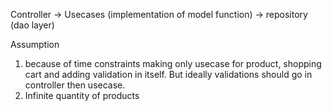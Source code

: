 Controller -> Usecases (implementation of model function) -> repository (dao layer) 


Assumption 

1. because of time constraints making only usecase for product, shopping cart and adding validation in itself. But ideally validations should go in controller then usecase.
2. Infinite quantity of products
